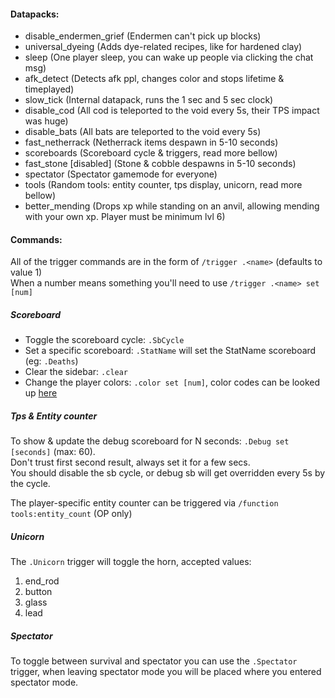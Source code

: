 #### Datapacks:
 - disable_endermen_grief (Endermen can't pick up blocks)
 - universal_dyeing (Adds dye-related recipes, like for hardened clay)
 - sleep (One player sleep, you can wake up people via clicking the chat msg)
 - afk_detect (Detects afk ppl, changes color and stops lifetime & timeplayed)
 - slow_tick (Internal datapack, runs the 1 sec and 5 sec clock)
 - disable_cod (All cod is teleported to the void every 5s, their TPS impact was huge)
 - disable_bats (All bats are teleported to the void every 5s)
 - fast_netherrack (Netherrack items despawn in 5-10 seconds)
 - scoreboards (Scoreboard cycle & triggers, read more bellow)
 - fast_stone [disabled] (Stone & cobble despawns in 5-10 seconds)
 - spectator (Spectator gamemode for everyone)
 - tools (Random tools: entity counter, tps display, unicorn, read more bellow)
 - better_mending (Drops xp while standing on an anvil, allowing mending with your own xp. Player must be minimum lvl 6)

#### Commands:
All of the trigger commands are in the form of `/trigger .<name>` (defaults to value 1)\
When a number means something you'll need to use `/trigger .<name> set [num]`

##### Scoreboard
 - Toggle the scoreboard cycle: `.SbCycle`
 - Set a specific scoreboard: `.StatName` will set the StatName scoreboard (eg: `.Deaths`)
 - Clear the sidebar: `.clear`
 - Change the player colors: `.color set [num]`, color codes can be looked up [here](https://minecraft.gamepedia.com/Formatting_codes)

##### Tps & Entity counter
To show & update the debug scoreboard for N seconds: `.Debug set [seconds]` (max: 60).\
Don't trust first second result, always set it for a few secs.\
You should disable the sb cycle, or debug sb will get overridden every 5s by the cycle.

The player-specific entity counter can be triggered via `/function tools:entity_count` (OP only)

##### Unicorn 
The `.Unicorn` trigger will toggle the horn, accepted values:
 1. end_rod
 2. button
 3. glass
 4. lead
 
##### Spectator
To toggle between survival and spectator you can use the `.Spectator` trigger, when leaving spectator mode you will be placed where you entered spectator mode.
